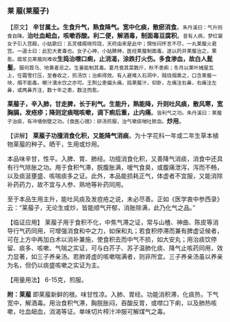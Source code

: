### 莱   菔(莱菔子)

【原文】 **辛甘属土。生食升气，熟食降气。宽中化痰，散瘀消食**。<small>朱丹溪曰：气升则食自降。</small>**治吐血衄血，咳嗽吞酸。利二便，解酒毒，制面毒豆腐积**。<small>昔有人病，梦红裳女子引入宫殿，小姑歌曰：五灵楼阁晓玲珑，天府由来是此中；惆怅闷怀言不尽，一丸莱菔火君宫。一道士曰：此犯大麦毒也。女子心神，小姑脾神，医经莱菔制面毒，遂以药并莱菔治之，果愈。腐浆见莱菔则难收</small>**生捣治噤口痢，止消渴，涂跌打火伤。多食渗血，故白人髭髪**。<small>服何首乌、地黄者忌之。生姜能制其毒。夏月食其菜数斤，秋不患痢；冬月以莱叶摊屋瓦上，任霜雪打压，至春收之，煎汤饮；治痢得效。有人避难入石洞中，贼烧烟熏之，口含莱菔一块，烟不能毒。嚼汁濡水饮之亦可。王荆公患偏头痛，捣莱菔汁，仰卧，左痛注右鼻，右痛注左鼻，或两鼻齐注，数十年之患，数注而愈。</small>

**莱菔子，辛入肺，甘走脾，长于利气。生能升，熟能降，升则吐风痰，散风寒，宽胸膈，发疮疹；降则定痰喘咳嗽，调下痢后重，止内痛**。<small>皆利气之功。朱丹溪曰：莱菔子治痰，有冲墙倒壁之功。《食医心镜》：研汤煎服，治气嗽痰喘吐脓血。</small>**炒用**。

   

【讲解】 **莱菔子功擅消食化积，又能降气消痰**。为十字花科一年或二年生草本植物莱菔的种子。晒干，生用或炒用。
     

本品味辛甘，性平。入脾、胃、肺经。功擅消食化积，又善降气消痰，消食中还具有行气除胀之功。用于食积气滞，脘腹胀满，嗳气食臭，或腹痛泄泻，泻而不畅，以及痰涎壅盛、咳喘痰多之证。此外，本品能损耗正气，体虚者不宜服，又能消除补药药力，故不宜与人参、熟地等补药同用。
     

至于本品生用主升，能吐风痰及发痘疮之说，未必尽善。正如《医学衷中参西录》云：“莱菔子，无论生或炒，皆能顺气开郁，消胀除满，此乃化气之品。”
    

【临证应用】 莱菔子用于食积不化，中焦气滞之证，常与山楂、神曲、陈皮等消导行气药同用，可增强消食和中之力，如保和丸；若食积停滞而兼有脾虚证候者，可在上方中再加白术以消补兼施，使食积去而中气不损，如大安丸；用治痰饮停留、痰多、咳嗽、气喘之实证，可与白芥子、苏子温肺化痰、降气止咳药同用，效力显著，如三子养亲汤。若肺肾虚的咳嗽喘满者，则非所宜。三子养亲汤虽以养亲为名，但仍以痰盛咳嗽之实证为主。
    

【用量用法】  6-15克，煎服。
     

**附：莱菔** 即莱菔新鲜的根。味甘性凉。入肺、胃经。功能消积滞，化痰热，下气宽中，解酒毒。用治食积气滞，胸脘胀闷，吞酸反胃，或噤口下痢，以及肺热咳嗽，吐血衄血，消渴等证。单味切片榨汁冲服可解煤气之毒。
